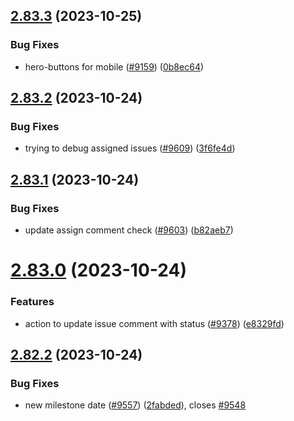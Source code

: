 ## [2.83.3](https://github.com/EddieHubCommunity/BioDrop/compare/v2.83.2...v2.83.3) (2023-10-25)


### Bug Fixes

* hero-buttons for mobile ([#9159](https://github.com/EddieHubCommunity/BioDrop/issues/9159)) ([0b8ec64](https://github.com/EddieHubCommunity/BioDrop/commit/0b8ec64a43ba5f63cb0fa3e1fd8f19edd1656546))



## [2.83.2](https://github.com/EddieHubCommunity/BioDrop/compare/v2.83.1...v2.83.2) (2023-10-24)


### Bug Fixes

* trying to debug assigned issues ([#9609](https://github.com/EddieHubCommunity/BioDrop/issues/9609)) ([3f6fe4d](https://github.com/EddieHubCommunity/BioDrop/commit/3f6fe4dee34c88341b3a0063358dc749ce4e766f))



## [2.83.1](https://github.com/EddieHubCommunity/BioDrop/compare/v2.83.0...v2.83.1) (2023-10-24)


### Bug Fixes

* update assign comment check ([#9603](https://github.com/EddieHubCommunity/BioDrop/issues/9603)) ([b82aeb7](https://github.com/EddieHubCommunity/BioDrop/commit/b82aeb779299df144cb50d0b82832667550ceeae))



# [2.83.0](https://github.com/EddieHubCommunity/BioDrop/compare/v2.82.2...v2.83.0) (2023-10-24)


### Features

* action to update issue comment with status ([#9378](https://github.com/EddieHubCommunity/BioDrop/issues/9378)) ([e8329fd](https://github.com/EddieHubCommunity/BioDrop/commit/e8329fd719ae4e719d163e56a22adae557c0d6cc))



## [2.82.2](https://github.com/EddieHubCommunity/BioDrop/compare/v2.82.1...v2.82.2) (2023-10-24)


### Bug Fixes

* new milestone date  ([#9557](https://github.com/EddieHubCommunity/BioDrop/issues/9557)) ([2fabded](https://github.com/EddieHubCommunity/BioDrop/commit/2fabdedf5e6155b816bfaee1909ceecbad941703)), closes [#9548](https://github.com/EddieHubCommunity/BioDrop/issues/9548)



